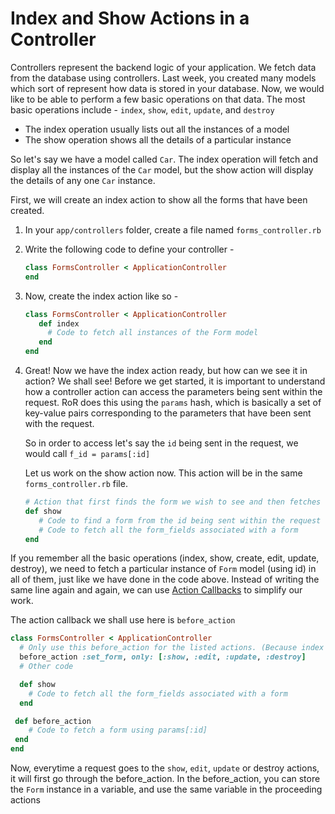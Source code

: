 # Index and Show Actions in a Controller

Controllers represent the backend logic of your application. We fetch data from the database using controllers. Last week, you created many models which sort of represent how data is stored in your database.
Now, we would like to be able to perform a few basic operations on that data. The most basic operations include - `index`, `show`, `edit`, `update`, and `destroy`

* The index operation usually lists out all the instances of a model
* The show operation shows all the details of a particular instance

So let's say we have a model called `Car`. The index operation will fetch and display all the instances of the `Car` model, but the show action will display the details of any one `Car` instance.

First, we will create an index action to show all the forms that have been created.

1. In your `app/controllers` folder, create a file named `forms_controller.rb`
   <br>
   
2. Write the following code to define your controller -
   <br>
   ```ruby
   class FormsController < ApplicationController
   end
   ```

  
3. Now, create the index action like so -
   <br>
   
   ```ruby
   class FormsController < ApplicationController
      def index
        # Code to fetch all instances of the Form model
      end
   end
   ```
5. Great! Now we have the index action ready, but how can we see it in action? We shall see!
   Before we get started, it is important to understand how a controller action can access the parameters being sent within the request. RoR does this using the `params` hash, which is
   basically a set of key-value pairs corresponding to the parameters that have been sent with the request.

   So in order to access let's say the `id` being sent in the request, we would call
   `f_id = params[:id]`
   <br>
   
   Let us work on the show action now. This action will be in the same `forms_controller.rb` file.
   ```ruby
   # Action that first finds the form we wish to see and then fetches the fields of that form
   def show
      # Code to find a form from the id being sent within the request
      # Code to fetch all the form_fields associated with a form
   end
   ```
   
  If you remember all the basic operations (index, show, create, edit, update, destroy), we need to fetch a particular instance of `Form` model (using id) in all of them, just like we have done in the code above.
  Instead of writing the same line again and again, we can use [Action Callbacks](https://guides.rubyonrails.org/action_controller_overview.html#action-callbacks) to simplify our work.

  The action callback we shall use here is `before_action`

  ```ruby
  class FormsController < ApplicationController
    # Only use this before_action for the listed actions. (Because index and other actions may not require it)
    before_action :set_form, only: [:show, :edit, :update, :destroy]
    # Other code

    def show
      # Code to fetch all the form_fields associated with a form
    end

   def before_action
      # Code to fetch a form using params[:id]
   end
  end
```

Now, everytime a request goes to the `show`, `edit`, `update` or destroy actions, it will first go through the before_action. In the before_action, you can store the `Form` instance in a variable, and use the same variable in the proceeding actions
